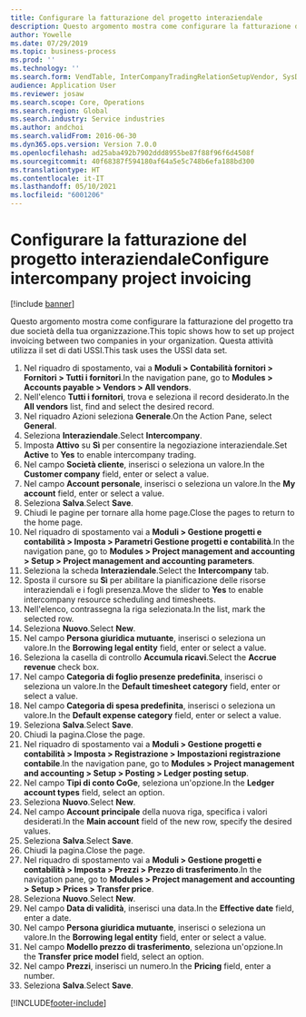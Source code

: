 ```yaml
---
title: Configurare la fatturazione del progetto interaziendale
description: Questo argomento mostra come configurare la fatturazione del progetto tra due società della tua organizzazione.
author: Yowelle
ms.date: 07/29/2019
ms.topic: business-process
ms.prod: ''
ms.technology: ''
ms.search.form: VendTable, InterCompanyTradingRelationSetupVendor, SysDataAreaSelectLookup, ProjParameters, ProjPosting, ProjTransferPrice
audience: Application User
ms.reviewer: josaw
ms.search.scope: Core, Operations
ms.search.region: Global
ms.search.industry: Service industries
ms.author: andchoi
ms.search.validFrom: 2016-06-30
ms.dyn365.ops.version: Version 7.0.0
ms.openlocfilehash: ad25aba492b7902ddd8955be87f88f96f6d4508f
ms.sourcegitcommit: 40f68387f594180af64a5e5c748b6efa188bd300
ms.translationtype: HT
ms.contentlocale: it-IT
ms.lasthandoff: 05/10/2021
ms.locfileid: "6001206"
---
```

# <a name="configure-intercompany-project-invoicing"></a><span data-ttu-id="9e22d-103">Configurare la fatturazione del progetto interaziendale</span><span class="sxs-lookup"><span data-stu-id="9e22d-103">Configure intercompany project invoicing</span></span>

[!include [banner](../../includes/banner.md)]

<span data-ttu-id="9e22d-104">Questo argomento mostra come configurare la fatturazione del progetto tra due società della tua organizzazione.</span><span class="sxs-lookup"><span data-stu-id="9e22d-104">This topic shows how to set up project invoicing between two companies in your organization.</span></span> <span data-ttu-id="9e22d-105">Questa attività utilizza il set di dati USSI.</span><span class="sxs-lookup"><span data-stu-id="9e22d-105">This task uses the USSI data set.</span></span>

1. <span data-ttu-id="9e22d-106">Nel riquadro di spostamento, vai a **Moduli > Contabilità fornitori > Fornitori > Tutti i fornitori**.</span><span class="sxs-lookup"><span data-stu-id="9e22d-106">In the navigation pane, go to **Modules > Accounts payable > Vendors > All vendors**.</span></span>
2. <span data-ttu-id="9e22d-107">Nell'elenco **Tutti i fornitori**, trova e seleziona il record desiderato.</span><span class="sxs-lookup"><span data-stu-id="9e22d-107">In the **All vendors** list, find and select the desired record.</span></span>
3. <span data-ttu-id="9e22d-108">Nel riquadro Azioni seleziona **Generale**.</span><span class="sxs-lookup"><span data-stu-id="9e22d-108">On the Action Pane, select **General**.</span></span>
4. <span data-ttu-id="9e22d-109">Seleziona **Interaziendale**.</span><span class="sxs-lookup"><span data-stu-id="9e22d-109">Select **Intercompany**.</span></span>
5. <span data-ttu-id="9e22d-110">Imposta **Attivo** su **Sì** per consentire la negoziazione interaziendale.</span><span class="sxs-lookup"><span data-stu-id="9e22d-110">Set **Active** to **Yes** to enable intercompany trading.</span></span>
6. <span data-ttu-id="9e22d-111">Nel campo **Società cliente**, inserisci o seleziona un valore.</span><span class="sxs-lookup"><span data-stu-id="9e22d-111">In the **Customer company** field, enter or select a value.</span></span>
7. <span data-ttu-id="9e22d-112">Nel campo **Account personale**, inserisci o seleziona un valore.</span><span class="sxs-lookup"><span data-stu-id="9e22d-112">In the **My account** field, enter or select a value.</span></span>
8. <span data-ttu-id="9e22d-113">Seleziona **Salva**.</span><span class="sxs-lookup"><span data-stu-id="9e22d-113">Select **Save**.</span></span>
9. <span data-ttu-id="9e22d-114">Chiudi le pagine per tornare alla home page.</span><span class="sxs-lookup"><span data-stu-id="9e22d-114">Close the pages to return to the home page.</span></span>
10. <span data-ttu-id="9e22d-115">Nel riquadro di spostamento vai a **Moduli > Gestione progetti e contabilità > Imposta > Parametri Gestione progetti e contabilità**.</span><span class="sxs-lookup"><span data-stu-id="9e22d-115">In the navigation pane, go to **Modules > Project management and accounting > Setup > Project management and accounting parameters**.</span></span>
11. <span data-ttu-id="9e22d-116">Seleziona la scheda **Interaziendale**.</span><span class="sxs-lookup"><span data-stu-id="9e22d-116">Select the **Intercompany** tab.</span></span>
12. <span data-ttu-id="9e22d-117">Sposta il cursore su **Sì** per abilitare la pianificazione delle risorse interaziendali e i fogli presenza.</span><span class="sxs-lookup"><span data-stu-id="9e22d-117">Move the slider to **Yes** to enable intercompany resource scheduling and timesheets.</span></span>
13. <span data-ttu-id="9e22d-118">Nell'elenco, contrassegna la riga selezionata.</span><span class="sxs-lookup"><span data-stu-id="9e22d-118">In the list, mark the selected row.</span></span>
14. <span data-ttu-id="9e22d-119">Seleziona **Nuovo**.</span><span class="sxs-lookup"><span data-stu-id="9e22d-119">Select **New**.</span></span>
15. <span data-ttu-id="9e22d-120">Nel campo **Persona giuridica mutuante**, inserisci o seleziona un valore.</span><span class="sxs-lookup"><span data-stu-id="9e22d-120">In the **Borrowing legal entity** field, enter or select a value.</span></span>
16. <span data-ttu-id="9e22d-121">Seleziona la casella di controllo **Accumula ricavi**.</span><span class="sxs-lookup"><span data-stu-id="9e22d-121">Select the **Accrue revenue** check box.</span></span>
17. <span data-ttu-id="9e22d-122">Nel campo **Categoria di foglio presenze predefinita**, inserisci o seleziona un valore.</span><span class="sxs-lookup"><span data-stu-id="9e22d-122">In the **Default timesheet category** field, enter or select a value.</span></span>
18. <span data-ttu-id="9e22d-123">Nel campo **Categoria di spesa predefinita**, inserisci o seleziona un valore.</span><span class="sxs-lookup"><span data-stu-id="9e22d-123">In the **Default expense category** field, enter or select a value.</span></span>
19. <span data-ttu-id="9e22d-124">Seleziona **Salva**.</span><span class="sxs-lookup"><span data-stu-id="9e22d-124">Select **Save**.</span></span>
20. <span data-ttu-id="9e22d-125">Chiudi la pagina.</span><span class="sxs-lookup"><span data-stu-id="9e22d-125">Close the page.</span></span>
21. <span data-ttu-id="9e22d-126">Nel riquadro di spostamento vai a **Moduli > Gestione progetti e contabilità > Imposta > Registrazione > Impostazioni registrazione contabile**.</span><span class="sxs-lookup"><span data-stu-id="9e22d-126">In the navigation pane, go to **Modules > Project management and accounting > Setup > Posting > Ledger posting setup**.</span></span>
22. <span data-ttu-id="9e22d-127">Nel campo **Tipi di conto CoGe**, seleziona un'opzione.</span><span class="sxs-lookup"><span data-stu-id="9e22d-127">In the **Ledger account types** field, select an option.</span></span>
23. <span data-ttu-id="9e22d-128">Seleziona **Nuovo**.</span><span class="sxs-lookup"><span data-stu-id="9e22d-128">Select **New**.</span></span>
24. <span data-ttu-id="9e22d-129">Nel campo **Account principale** della nuova riga, specifica i valori desiderati.</span><span class="sxs-lookup"><span data-stu-id="9e22d-129">In the **Main account** field of the new row, specify the desired values.</span></span>
25. <span data-ttu-id="9e22d-130">Seleziona **Salva**.</span><span class="sxs-lookup"><span data-stu-id="9e22d-130">Select **Save**.</span></span>
26. <span data-ttu-id="9e22d-131">Chiudi la pagina.</span><span class="sxs-lookup"><span data-stu-id="9e22d-131">Close the page.</span></span>
27. <span data-ttu-id="9e22d-132">Nel riquadro di spostamento vai a **Moduli > Gestione progetti e contabilità > Imposta > Prezzi > Prezzo di trasferimento**.</span><span class="sxs-lookup"><span data-stu-id="9e22d-132">In the navigation pane, go to **Modules > Project management and accounting > Setup > Prices > Transfer price**.</span></span>
28. <span data-ttu-id="9e22d-133">Seleziona **Nuovo**.</span><span class="sxs-lookup"><span data-stu-id="9e22d-133">Select **New**.</span></span>
29. <span data-ttu-id="9e22d-134">Nel campo **Data di validità**, inserisci una data.</span><span class="sxs-lookup"><span data-stu-id="9e22d-134">In the **Effective date** field, enter a date.</span></span>
30. <span data-ttu-id="9e22d-135">Nel campo **Persona giuridica mutuante**, inserisci o seleziona un valore.</span><span class="sxs-lookup"><span data-stu-id="9e22d-135">In the **Borrowing legal entity** field, enter or select a value.</span></span>
31. <span data-ttu-id="9e22d-136">Nel campo **Modello prezzo di trasferimento**, seleziona un'opzione.</span><span class="sxs-lookup"><span data-stu-id="9e22d-136">In the **Transfer price model** field, select an option.</span></span>
32. <span data-ttu-id="9e22d-137">Nel campo **Prezzi**, inserisci un numero.</span><span class="sxs-lookup"><span data-stu-id="9e22d-137">In the **Pricing** field, enter a number.</span></span>
33. <span data-ttu-id="9e22d-138">Seleziona **Salva**.</span><span class="sxs-lookup"><span data-stu-id="9e22d-138">Select **Save**.</span></span>



[!INCLUDE[footer-include](../../includes/footer-banner.md)]